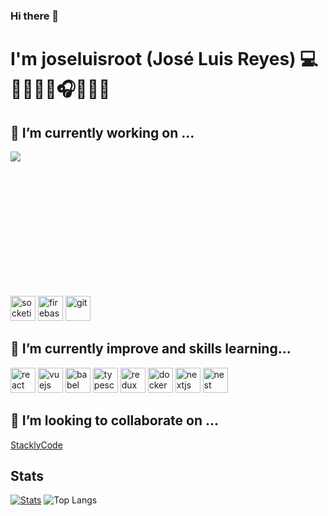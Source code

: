 ### Hi there 👋

# I'm joseluisroot (José Luis Reyes) 💻👨‍👩‍👦‍👦🎧🤖👨‍💻

<!-- Skill -->
<!-- in your header -->
<link rel="stylesheet" href="https://cdn.jsdelivr.net/gh/devicons/devicon@v2.15.1/devicon.min.css">
          



## 🔭 I’m currently working on ...
<p align="left">
   <!-- in your body -->
   <i class="devicon-visualstudio-plain"></i>
   <i class="devicon-visualstudio-plain colored"></i>
   <img src="https://cdn.jsdelivr.net/gh/devicons/devicon/icons/visualstudio/visualstudio-plain.svg" />
          
   <i class="devicon-dotnetcore-plain"></i>
   <i class="devicon-atom-original"></i>   
   <br>
   <i class="devicon-html5-plain"></i>
   <i class="devicon-html5-plain"></i>
   <i class="devicon-javascript-plain"></i>
   <br>
   <i class="devicon-csharp-plain"></i>
   <i class="devicon-php-plain"></i>  
   <i class="devicon-nodejs-plain"></i>
   <br>
   <i class="devicon-mysql-plain"></i>
   <i class="devicon-postgresql-plain"></i>
   <i class="devicon-mongodb-plain"></i>
   
   <br>
   <i class="devicon-bootstrap-plain"></i>
   <i class="devicon-foundation-plain"></i>
   <br>
   <i class="devicon-stylus-original"></i>
   <i class="devicon-sass-original"></i>
   <i class="devicon-less-plain-wordmark"></i>   
   <br>
   <i class="devicon-laravel-plain"></i>
   <i class="devicon-codeigniter-plain"></i>
   <i class="devicon-symfony-original"></i>
   <i class="devicon-wordpress-plain"></i>
   <i class="devicon-moodle-plain"></i> 
   <br>
   <i class="devicon-trello-plain"></i>
   <i class="devicon-sourcetree-original"></i>
   <i class="devicon-slack-plain"></i>
   <i class="devicon-github-original"></i>
   <i class="devicon-bitbucket-original"></i>
   <i class="devicon-gitlab-plain"></i>   
   <br>   
   <i class="devicon-heroku-original"></i>
   <i class="devicon-ubuntu-plain"></i>
   <i class="devicon-apache-plain"></i>
   <i class="devicon-nginx-original"></i>
   <br>
   <img src="https://www.vectorlogo.zone/logos/socketio/socketio-icon.svg" alt="socketio" width="40" height="40"/>
   <i class="devicon-express-original"></i>
   <img src="https://www.vectorlogo.zone/logos/firebase/firebase-icon.svg" alt="firebase" width="40" height="40"/>
   <img src="https://www.vectorlogo.zone/logos/git-scm/git-scm-icon.svg" alt="git" width="40" height="40"/>
   <i class="devicon-ionic-original"></i>
   <i class="devicon-angularjs-plain colored"></i>
 </p>

##  🚀 I’m currently improve and skills learning...
<p align="left">
   <img src="https://devicons.github.io/devicon/devicon.git/icons/react/react-original-wordmark.svg" alt="react" width="40" height="40"/>
   <img src="https://devicon.dev/devicon.git/icons/vuejs/vuejs-original.svg" alt="vuejs" width="40" height="40"/>
   <img src="https://devicon.dev/devicon.git/icons/babel/babel-original.svg" alt="babel" width="40" height="40"/>   
   <img src="https://devicons.github.io/devicon/devicon.git/icons/typescript/typescript-original.svg" alt="typescript" width="40" height="40"/>
   <img src="https://devicon.dev/devicon.git/icons/redux/redux-original.svg" alt="redux" width="40" height="40"/>
   <img src="https://devicon.dev/devicon.git/icons/docker/docker-original.svg" alt="docker" width="40" height="40" />   
   <img src="https://cdn.worldvectorlogo.com/logos/nextjs-3.svg" alt="nextjs" width="40" height="40"/>
   <img src="https://d33wubrfki0l68.cloudfront.net/e937e774cbbe23635999615ad5d7732decad182a/26072/logo-small.ede75a6b.svg" alt="nest" width="40" height="40"/>
</p>

## 👯 I’m looking to collaborate on ...
<p align="left">
  <a href="https://github.com/orgs/StacklyCode">StacklyCode</a>
</p>

<!-- Stats -->

## Stats

[![Stats](https://github-readme-stats.vercel.app/api?username=joseluisroot)](https://github.com/anuraghazra/github-readme-stats)
![Top Langs](https://github-readme-stats.vercel.app/api/top-langs/?username=joseluisroot&layout=compact)

<!--
**joseluisroot/joseluisroot** is a ✨ _special_ ✨ repository because its `README.md` (this file) appears on your GitHub profile.

https://github-readme-stats.vercel.app/api?username=joseluisroot&bg_color=30,e96443,904e95&title_color=fff&text_color=fff

Here are some ideas to get you started:

- 🔭 I’m currently working on ...
-  ...
- 👯 I’m looking to collaborate on ...
- 🤔 I’m looking for help with ...
- 💬 Ask me about ...
- 📫 How to reach me: ...
- 😄 Pronouns: ...
- ⚡ Fun fact: ...
-->
